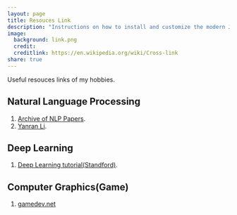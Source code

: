 ```yaml
---
layout: page
title: Resouces Link
description: "Instructions on how to install and customize the modern Jekyll theme HPSTR."
image:
  background: link.png
  credit: 
  creditlink: https://en.wikipedia.org/wiki/Cross-link
share: true
---
```


Useful resouces links of my hobbies.

## Natural Language Processing

1. [Archive of NLP Papers](https://aclweb.org/anthology/).
2. [Yanran Li](http://yanran.li/).

## Deep Learning
1. [Deep Learning tutorial(Standford)](http://deeplearning.stanford.edu/tutorial/).

## Computer Graphics(Game)
1. [gamedev.net](http://www.gamedev.net/page/index.html) 

